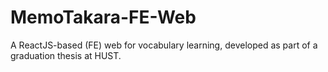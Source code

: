 # MemoTakara-FE-Web
A ReactJS-based (FE) web for vocabulary learning, developed as part of a graduation thesis at HUST.
